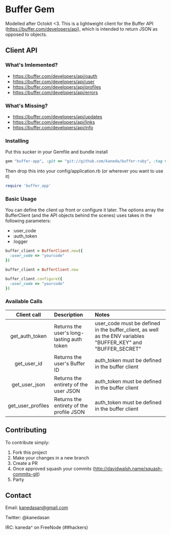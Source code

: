 # Buffer Gem

Modelled after Octokit <3. This is a lightweight client for the Buffer API (https://buffer.com/developers/api), which is intended to return JSON as opposed to objects.

## Client API

### What's Imlemented?
* https://buffer.com/developers/api/oauth
* https://buffer.com/developers/api/user
* https://buffer.com/developers/api/profiles
* https://buffer.com/developers/api/errors


### What's Missing?
* https://buffer.com/developers/api/updates
* https://buffer.com/developers/api/links
* https://buffer.com/developers/api/info

### Installing

Put this sucker in your Gemfile and bundle install

```ruby
gem "buffer-app", :git => "git://github.com/kaneda/buffer-ruby", :tag => "v1.0"
```

Then drop this into your config/application.rb (or wherever you want to use it)

```ruby
require 'buffer_app'
```

### Basic Usage

You can define the client up front or configure it later. The options array the BufferClient (and the API objects behind the scenes) uses takes in the following parameters:
* :user_code
* :auth_token
* :logger

```ruby
buffer_client = BufferClient.new({
  :user_code => "yourcode"
})
```

```ruby
buffer_client = BufferClient.new

buffer_client.configure({
  :user_code => "yourcode"
})
```

### Available Calls
| Client call | Description | Notes
| :-----------: | :----------- | :-----
| get_auth_token | Returns the user's long-lasting auth token | user_code must be defined in the buffer_client, as well as the ENV variables "BUFFER_KEY" and "BUFFER_SECRET" |
| get_user_id | Returns the user's Buffer ID | auth_token must be defined in the buffer client |
| get_user_json | Returns the entirety of the user JSON | auth_token must be defined in the buffer client |
| get_user_profiles | Returns the entirety of the profile JSON | auth_token must be defined in the buffer client |

## Contributing

To contribute simply:

1. Fork this project
2. Make your changes in a new branch
3. Create a PR
4. Once approved squash your commits (http://davidwalsh.name/squash-commits-git)
5. Party

## Contact

Email: kanedasan@gmail.com

Twitter: @kanedasan

IRC: kaneda^ on FreeNode (##hackers)
